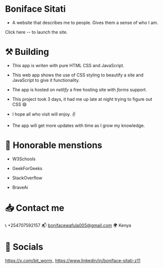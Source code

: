 # Boniface Sitati
- A website that describes me to people. Gives them a sense of who I am.

Click here -- to launch the site.

# ⚒️ Building

- This app is writen with pure HTML CSS and JavaScript.

- This web app shows the use of CSS styling to beautify a site and JavaScript to give it functionality.

- The app is hosted on *netlify* a free hosting site with *forms* support.

- This project took 3 days, it had me up late at night trying to figure out CSS 😄

- I hope all who visit will enjoy. ✌️

- The app will get more updates with time as I grow my knowledge.

# 👏 Honorable menstions

- W3Schools

- GeekForGeeks

- StackOverflow

- BraveAi

# 📥️ Contact me

📞 +254707592157
📬️ bonifacewafula005@gmail.com
🌍️ Kenya

# 👥 Socials

https://x.com/bit_worm_
https://www.linkedin/in/boniface-sitati-z11
